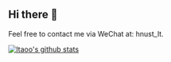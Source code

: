 ## Hi there 👋

Feel free to contact me via WeChat at: hnust_lt.

<!--
**ltaoo/ltaoo** is a ✨ _special_ ✨ repository because its `README.md` (this file) appears on your GitHub profile.

Here are some ideas to get you started:

- 🔭 I’m currently working on ...
- 🌱 I’m currently learning ...
- 👯 I’m looking to collaborate on ...
- 🤔 I’m looking for help with ...
- 💬 Ask me about ...
- 📫 How to reach me: ...
- 😄 Pronouns: ...
- ⚡ Fun fact: ...
-->

[![ltaoo's github stats](https://github-readme-stats.vercel.app/api?username=ltaoo&show_icons=true&theme=vue-dark)](https://github.com/ltaoo)
